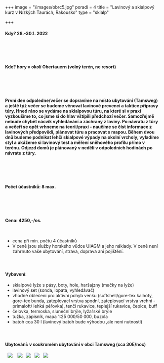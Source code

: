 +++
image = "/images/obrc5.jpg"
poradi = 4
title = "Lavinový a skialpový kurz v Nízkých Taurách, Rakousko"
type = "skialp"

+++
#### **Kdy? 28.-30.1. 2022**
&nbsp;
#### 
&nbsp;
#### **Kde? hory v okolí Obertauern (volný terén, ne resort)**
&nbsp;
#### 
&nbsp;
#### První den odpoledne/večer se dopravíme na místo ubytování (Tamsweg) a ještě týž večer se budeme věnovat lavinové prevenci a taktice přípravy túry.  Hned ráno se vydáme na skialpovou túru, na které si v praxi vyzkoušíme to, co jsme si do hlav vštípili předchozí večer. Samozřejmě nebude chybět nácvik vyhledávání a záchrany z laviny. Po návratu z túry a večeři se opět vrhneme na teorii/praxi - naučíme se číst informace z lavinových předpovědí, plánovat túru a pracovat s mapou. Během dvou dnů budeme podnikat lehčí skialpové výpady na okolní vrcholy, vyladíme styl a ukážeme si lavinový test a měření sněhového profilu přímo v terénu. Odjezd domů je plánovaný v neděli v odpoledních hodinách po návratu z túry.
&nbsp;
#### 
&nbsp;
#### **Počet účastníků: 8 max.**
&nbsp;
#### 
&nbsp;
#### **Cena: 4250,-/os.**
&nbsp;
* cena při min. počtu 4 účastníků
* V ceně jsou služby horského vůdce UIAGM a jeho náklady. V ceně není zahrnuto vaše ubytování, strava, doprava ani pojištění.
&nbsp;
#### 
&nbsp;
#### **Vybavení:**

* skialpové lyže s pásy, boty, hole, haršajzny (mačky na lyže)
* lavinový set (sonda, lopata, vyhledávač)
* vhodné oblečení pro aktivní pohyb venku (softshell/gore-tex kalhoty, gore-tex bunda, zateplovací vrstva spodní, zateplovací vrstva vrchní  - primaloft/ lehká péřovka), tenčí rukavice, teplejší rukavice, čepice, buff
* čelovka, termoska, sluneční brýle, lyžařské brýle
* tužka, zápisník, mapa 1:25 000/50 000, buzola
* batoh cca 30 l (lavinový batoh bude výhodou ,ale není nutností)
&nbsp;
#### 
&nbsp;
#### **Ubytování:** v soukromém ubytování v obci Tamsweg (cca 30E/noc)
&nbsp;
![](/images/img_20210207_105001_8.jpg)
 &nbsp;
![](/images/img_20190207_111241.jpg)
&nbsp;
![](/images/obrc1.jpg)
&nbsp;
![](/images/obrc2.jpg)
&nbsp;
![](/images/obrc3.jpg)